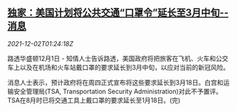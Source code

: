 <!--1638408663000-->
[独家：美国计划将公共交通“口罩令”延长至3月中旬--消息](https://cn.reuters.com/article/us-covid-mask-order-1202-idCNKBS2IH03O)
------

<div><i>2021-12-02T01:24:18Z</i></div><p>路透华盛顿12月1日 - 知情人士告诉路透，美国政府将把旅客在飞机、火车和公交车上以及在机场和火车站戴口罩的要求延长到3月中旬，以应对当前的新冠风险。</p><p>消息人士表示，预计政府将在周四正式宣布将这些要求延长到3月18日。白宫和运输安全管理局(TSA, Transportation Security Administration)对此不予置评。TSA在8月时已将交通工具上戴口罩的要求延长至1月18日。(完)</p>
